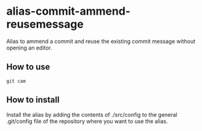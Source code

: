 # alias-commit-ammend-reusemessage

Alias to ammend a commit and reuse the existing commit message without opening an editor.

## How to use

    git cam

## How to install

Install the alias by adding the contents of ./src/config to the general .git/config file of the repository where you want to use the alias.
